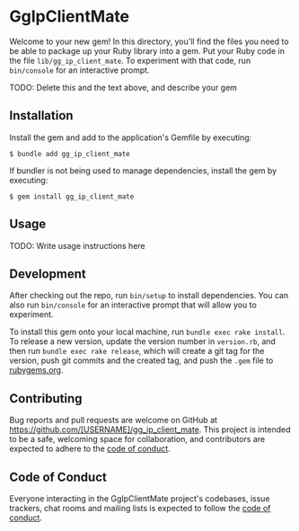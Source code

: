 # GgIpClientMate

Welcome to your new gem! In this directory, you'll find the files you need to be able to package up your Ruby library into a gem. Put your Ruby code in the file `lib/gg_ip_client_mate`. To experiment with that code, run `bin/console` for an interactive prompt.

TODO: Delete this and the text above, and describe your gem

## Installation

Install the gem and add to the application's Gemfile by executing:

    $ bundle add gg_ip_client_mate

If bundler is not being used to manage dependencies, install the gem by executing:

    $ gem install gg_ip_client_mate

## Usage

TODO: Write usage instructions here

## Development

After checking out the repo, run `bin/setup` to install dependencies. You can also run `bin/console` for an interactive prompt that will allow you to experiment.

To install this gem onto your local machine, run `bundle exec rake install`. To release a new version, update the version number in `version.rb`, and then run `bundle exec rake release`, which will create a git tag for the version, push git commits and the created tag, and push the `.gem` file to [rubygems.org](https://rubygems.org).

## Contributing

Bug reports and pull requests are welcome on GitHub at https://github.com/[USERNAME]/gg_ip_client_mate. This project is intended to be a safe, welcoming space for collaboration, and contributors are expected to adhere to the [code of conduct](https://github.com/[USERNAME]/gg_ip_client_mate/blob/main/CODE_OF_CONDUCT.md).

## Code of Conduct

Everyone interacting in the GgIpClientMate project's codebases, issue trackers, chat rooms and mailing lists is expected to follow the [code of conduct](https://github.com/[USERNAME]/gg_ip_client_mate/blob/main/CODE_OF_CONDUCT.md).
